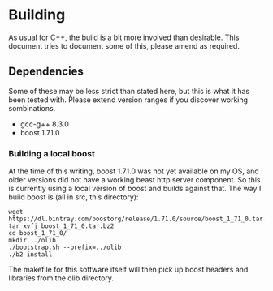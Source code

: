 Building
========

As usual for C++, the build is a bit more involved than desirable. This document
tries to document some of this, please amend as required.

Dependencies
------------

Some of these may be less strict than stated here, but this is what it has been
tested with. Please extend version ranges if you discover working sombinations.

* gcc-g++ 8.3.0
* boost 1.71.0 

### Building a local boost

At the time of this writing, boost 1.71.0 was not yet available on my OS, and
older versions did not have a working beast http server component. So this is
currently using a local version of boost and builds against that. The way I
build boost is (all in src, this directory):

    wget https://dl.bintray.com/boostorg/release/1.71.0/source/boost_1_71_0.tar.bz2
    tar xvfj boost_1_71_0.tar.bz2 
    cd boost_1_71_0/
    mkdir ../olib
    ./bootstrap.sh --prefix=../olib
    ./b2 install

The makefile for this software itself will then pick up boost headers and
libraries from the olib directory.
